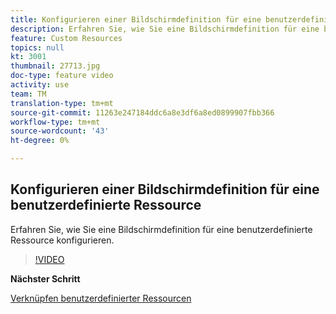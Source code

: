 ```yaml
---
title: Konfigurieren einer Bildschirmdefinition für eine benutzerdefinierte Ressource
description: Erfahren Sie, wie Sie eine Bildschirmdefinition für eine benutzerdefinierte Ressource konfigurieren.
feature: Custom Resources
topics: null
kt: 3001
thumbnail: 27713.jpg
doc-type: feature video
activity: use
team: TM
translation-type: tm+mt
source-git-commit: 11263e247184ddc6a8e3df6a8ed0899907fbb366
workflow-type: tm+mt
source-wordcount: '43'
ht-degree: 0%

---
```



## Konfigurieren einer Bildschirmdefinition für eine benutzerdefinierte Ressource

Erfahren Sie, wie Sie eine Bildschirmdefinition für eine benutzerdefinierte Ressource konfigurieren.

>[!VIDEO](https://video.tv.adobe.com/v/27713?quality=9)

**Nächster Schritt**

[Verknüpfen benutzerdefinierter Ressourcen](./linking-custom-resources.md)
